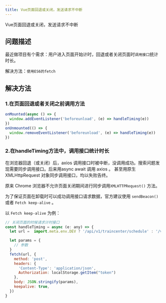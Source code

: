 ```yaml
---
title: Vue页面回退或关闭，发送请求不中断
---
```

Vue页面回退或关闭，发送请求不中断

## 问题描述
最近做项目有个需求：用户进入页面开始计时，回退或者关闭页面时`调用接口`统计时长。

解决方法：`使用ES6的fetch`

## 解决方法
### 1.在页面回退或者关闭之前调用方法
```js
onMounted(async () => {
  window.addEventListener('beforeunload', (e) => handleTiming(e))
})
onUnmounted(() => {
  window.removeEventListener('beforeunload', (e) => handleTiming(e))
})
```
### 2.在handleTiming方法中，调用接口统计时长
在浏览器回退（或关闭）后，axios 调用接口时被中断，没调用成功。搜索问题发现需要同步调用接口。后来用async await 调用 axios 。 甚至用原生 XMLHttpRequest 对象同步调用接口，均以失败告终。

原来 Chrome 浏览器不允许页面关闭期间进行同步调用`XMLHTTPRequest()` 方法。

为了保证页面在卸载时可以成功调用接口请求数据，官方建议使用 `sendBeacon()` 或者 `Fetch keep-alive` 。

以 `Fetch keep-alive` 为例：
```js
// 关闭页面的时候请求计时接口
const handleTiming = async (e: any) => {
  let url =  import.meta.env.DEV ? '/api/v1/traincenter/schedule' : '/v1/traincenter/schedule'

  let params = {
    // 参数
  }
  fetch(url, {
    method: 'post',
    headers: {
      'Content-Type': 'application/json',
      Authorization: localStorage.getItem("token")
    },
    body: JSON.stringify(params),
    keepalive: true,
  })
}
```



